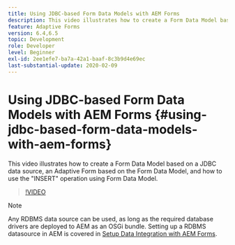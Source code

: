 ```yaml
---
title: Using JDBC-based Form Data Models with AEM Forms
description: This video illustrates how to create a Form Data Model based on a JDBC data source, an Adaptive Form based on the Form Data Model, and how to use the "INSERT" operation using Form Data Model.
feature: Adaptive Forms
version: 6.4,6.5
topic: Development
role: Developer
level: Beginner
exl-id: 2ee1efe7-ba7a-42a1-baaf-8c3b9d4e69ec
last-substantial-update: 2020-02-09
---
```

# Using JDBC-based Form Data Models with AEM Forms {#using-jdbc-based-form-data-models-with-aem-forms}

This video illustrates how to create a Form Data Model based on a JDBC data source, an Adaptive Form based on the Form Data Model, and how to use the "INSERT" operation using Form Data Model.

>[!VIDEO](https://video.tv.adobe.com/v/17736?quality=12&learn=on)

>[!NOTE]
>
>Any RDBMS data source can be used, as long as the required database drivers are deployed to AEM as an OSGi bundle. Setting up a RDBMS datasource in AEM is covered in [Setup Data Integration with AEM Forms](/help/forms/adaptive-forms/data-integration-technical-video-setup.md).
